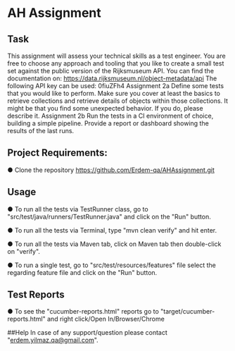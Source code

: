 # AH Assignment

## Task
This assignment will assess your technical skills as a test engineer. You are free to choose any approach and tooling that you like to create a small test set against the public version of the Rijksmuseum API.
You can find the documentation on: https://data.rijksmuseum.nl/object-metadata/api The following API key can be used: 0fiuZFh4
Assignment 2a
Define some tests that you would like to perform. Make sure you cover at least the basics to retrieve collections and retrieve details of objects within those collections. It might be that you find some unexpected behavior. If you do, please describe it.
Assignment 2b
Run the tests in a CI environment of choice, building a simple pipeline. Provide a report or dashboard showing the results of the last runs.

## Project Requirements:
● Clone the repository https://github.com/Erdem-qa/AHAssignment.git

## Usage
● To run all the tests via TestRunner class, go to "src/test/java/runners/TestRunner.java" and click on the "Run" button.

● To run all the tests via Terminal, type "mvn clean verify" and hit enter.

● To run all the tests via Maven tab, click on Maven tab then double-click on "verify".

● To run a single test, go to "src/test/resources/features" file select the regarding feature file and click on the "Run" button.

## Test Reports
● To see the "cucumber-reports.html" reports go to "target/cucumber-reports.html" and right click/Open In/Browser/Chrome

##Help
In case of any support/question please contact  "erdem.yilmaz.qa@gmail.com".